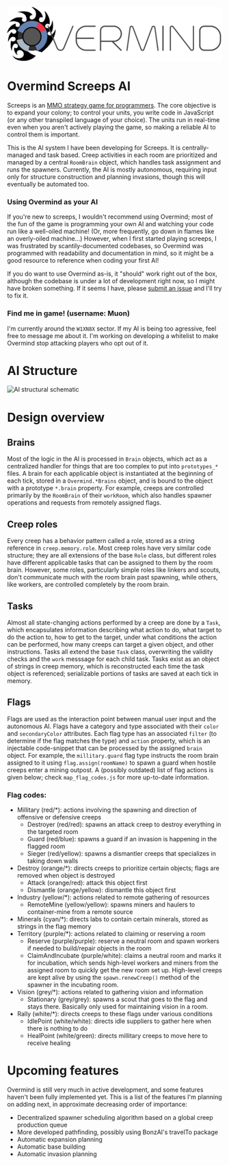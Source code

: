 ![](/img/OvermindLogo.png)

# Overmind Screeps AI

Screeps is an [MMO strategy game for programmers](https://screeps.com/). The core objective is to expand your colony; to control your units, you write code in JavaScript (or any other transpiled language of your choice). The units run in real-time even when you aren't actively playing the game, so making a reliable AI to control them is important.

This is the AI system I have been developing for Screeps. It is centrally-managed and task based. Creep activities in each room are prioritized and managed by a central `RoomBrain` object, which handles task assignment and runs the spawners. Currently, the AI is mostly autonomous, requiring input only for structure construction and planning invasions, though this will eventually be automated too.

### Using Overmind as your AI
If you're new to screeps, I wouldn't recommend using Overmind; most of the fun of the game is programming your own AI and watching your code run like a well-oiled machine! (Or, more frequently, go down in flames like an overly-oiled machine...) However, when I first started playing screeps, I was frustrated by scantily-documented codebases, so Overmind was programmed with readability and documentation in mind, so it might be a good resource to reference when coding your first AI!

If you do want to use Overmind as-is, it "should" work right out of the box, although the codebase is under a lot of development right now, so I might have broken something. If it seems I have, please [submit an issue](https://github.com/bencbartlett/Overmind/issues/new) and I'll try to fix it.

### Find me in game! (username: Muon)
I'm currently around the `W1XN8X` sector. If my AI is being too agressive, feel free to message me about it. I'm working on developing a whitelist to make Overmind stop attacking players who opt out of it.

# AI Structure

![AI structural schematic](/img/AIdiagram.png)



# Design overview

## Brains

Most of the logic in the AI is processed in `Brain` objects, which act as a centralized handler for things that are too complex to put into `prototypes_*` files. A brain for each applicable object is instantiated at the beginning of each tick, stored in a `Overmind.*Brains` object, and is bound to the object with a prototype `*.brain` property. For example, creeps are controlled primarily by the `RoomBrain` of their `workRoom`, which also handles spawner operations and requests from remotely assigned flags.

## Creep roles
Every creep has a behavior pattern called a role, stored as a string reference in `creep.memory.role`. Most creep roles have very similar code structure; they are all extensions of the base `Role` class, but different roles have different applicable tasks that can be assigned to them by the room brain. However, some roles, particularly simple roles like linkers and scouts, don't communicate much with the room brain past spawning, while others, like workers, are controlled completely by the room brain.

## Tasks
Almost all state-changing actions performed by a creep are done by a `Task`, which encapsulates information describing what action to do, what target to do the action to, how to get to the target, under what conditions the action can be performed, how many creeps can target a given object, and other instructions. Tasks all extend the base `Task` class, overwriting the validity checks and the `work` messsage for each child task. Tasks exist as an object of strings in creep memory, which is reconstructed each time the task object is referenced; serializable portions of tasks are saved at each tick in memory.

## Flags
Flags are used as the interaction point between manual user input and the autonomous AI. Flags have a category and type associated with their `color` and `secondaryColor` attributes. Each flag type has an associated `filter` (to determine if the flag matches the type) and `action` property, which is an injectable code-snippet that can be processed by the assigned `brain` object. For example, the `millitary.guard` flag type instructs the room brain assigned to it using `flag.assign(roomName)` to spawn a guard when hostile creeps enter a mining outpost. A (possibly outdated) list of flag actions is given below; check `map_flag_codes.js` for more up-to-date information.

### Flag codes:
- Millitary (red/*): actions involving the spawning and direction of offensive or defensive creeps
    - Destroyer (red/red): spawns an attack creep to destroy everything in the targeted room
    - Guard (red/blue): spawns a guard if an invasion is happening in the flagged room
    - Sieger (red/yellow): spawns a dismantler creeps that specializes in taking down walls
- Destroy (orange/*): directs creeps to prioritize certain objects; flags are removed when object is destroyed
    - Attack (orange/red): attack this object first
    - Dismantle (orange/yellow): dismantle this object first
- Industry (yellow/*): actions related to remote gathering of resources
    - RemoteMine (yellow/yellow): spawns miners and haulers to container-mine from a remote source
- Minerals (cyan/*): directs labs to contain certain minerals, stored as strings in the flag memory
- Territory (purple/*): actions related to claiming or reserving a room
    - Reserve (purple/purple): reserve a neutral room and spawn workers if needed to build/repair objects in the room
    - ClaimAndIncubate (purple/white): claims a neutral room and marks it for incubation, which sends high-level workers and miners from the assigned room to quickly get the new room set up. High-level creeps are kept alive by using the `spawn.renewCreep()` method of the spawner in the incubating room.
- Vision (grey/*): actions related to gathering vision and information
    - Stationary (grey/grey): spawns a scout that goes to the flag and stays there. Basically only used for maintaining vision in a room.
- Rally (white/*): directs creeps to these flags under various conditions
    - IdlePoint (white/white): directs idle suppliers to gather here when there is nothing to do
    - HealPoint (white/green): directs millitary creeps to move here to receive healing

# Upcoming features
Overmind is still very much in active development, and some features haven't been fully implemented yet. This is a list of the features I'm planning on adding next, in approximate decreasing order of importance:
- Decentralized spawner scheduling algorithm based on a global creep production queue
- More developed pathfinding, possibly using BonzAI's travelTo package
- Automatic expansion planning
- Automatic base building
- Automatic invasion planning
